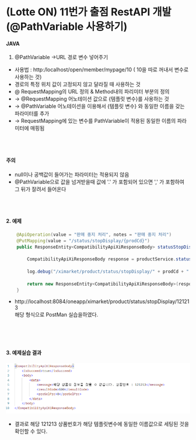 # (Lotte ON) 11번가 출점 RestAPI 개발(@PathVariable 사용하기)

#### JAVA 

1. @PathVariable ->URL 경로 변수 넣어주기 

  - 사용법 
    : http:/localhost/open/member/mypage/10   ( 10을 따로 꺼내서 변수로 사용하는 것)
  - 경로의 특정 위치 값이 고정되지 않고 달라질 때 사용하는 것 
  - @ RequestMapping의 URL 정의 &  Method내의 파리미터 부분의 정의 
  - -> @RequestMapping 어노테이션 값으로 {템플릿 변수}를 사용하는 것 
  - -> @PathVariable 어노테이션을 이용해서 {템플릿 변수} 와 동일한 이름을 갖는 파라미터를 추가 
  - -> RequestMapping에 있는 변수를 PathVariable이 적용된 동일한 이름의 파라미터에 매핑됨 

<br>
<br>

#### 주의 

- null이나 공백값이 들어가는 파라미터는 적용되지 않음 
- @PathVariable으로 값을 넘겨받을때 값에 '.' 가 포함되어 있으면 ',' 가 포함하여 그 뒤가 잘려서 들어온다

<br>
<br>

#### 2. 예제 

``` java
    @ApiOperation(value = "판매 중지 처리", notes = "판매 중지 처리")
	@PutMapping(value = "/status/stopDisplay/{prodCd}")
	public ResponseEntity<CompatibilityApiXiResponseBody> statusStopDisplay(@PathVariable(value = "prodCd", required = true) String prodCd) throws Exception {

		CompatibilityApiXiResponseBody response = productService.statusStopDisplay(prodCd);

		log.debug("/ximarket/product/status/stopDisplay/" + prodCd + " 정상실행");

		return new ResponseEntity<CompatibilityApiXiResponseBody>(response, HttpStatus.OK);
	}
```

 - http://localhost:8084/oneapp/ximarket/product/status/stopDisplay/121213 <br> 
   해당 형식으로  PostMan 실습을하였다. 

<br>
<br>
<br>


#### 3. 예제실습 결과 


![p1](./이미지/기타/p1.PNG)

- 결과로 해당 121213 상품번호가 해당 템플릿변수에 동일한 이름값으로 세팅된 것을 확인할 수 있다.







